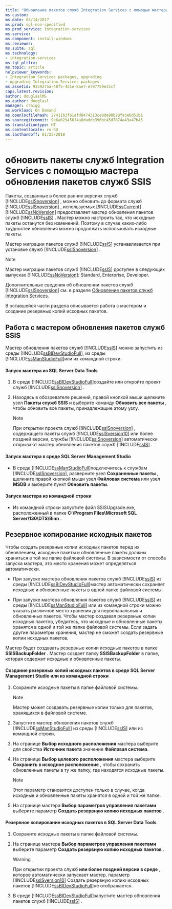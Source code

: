 ```yaml
---
title: "Обновление пакетов служб Integration Services с помощью мастера обновления пакетов служб SSIS | Документы Майкрософт"
ms.custom: 
ms.date: 03/14/2017
ms.prod: sql-non-specified
ms.prod_service: integration-services
ms.service: 
ms.component: install-windows
ms.reviewer: 
ms.suite: sql
ms.technology:
- integration-services
ms.tgt_pltfrm: 
ms.topic: article
helpviewer_keywords:
- Integration Services packages, upgrading
- upgrading Integration Services packages
ms.assetid: 9359275a-48f5-4d1e-8ae7-e797759e3ccf
caps.latest.revision: 
author: douglaslMS
ms.author: douglasl
manager: craigg
ms.workload: On Demand
ms.openlocfilehash: 27411b3f61efd0474313ce8de98b28fa3ebd51b1
ms.sourcegitcommit: 9e6a029456f4a8daddb396bc45d7874a43a47b45
ms.translationtype: HT
ms.contentlocale: ru-RU
ms.lasthandoff: 01/25/2018
---
```

# <a name="upgrade-integration-services-packages-using-the-ssis-package-upgrade-wizard"></a>обновить пакеты служб Integration Services с помощью мастера обновления пакетов служб SSIS
  Пакеты, созданные в более ранних версиях служб [!INCLUDE[ssISnoversion](../../includes/ssisnoversion-md.md)] , можно обновить до формата служб [!INCLUDE[ssISnoversion](../../includes/ssisnoversion-md.md)] , используемых [!INCLUDE[ssCurrent](../../includes/sscurrent-md.md)] . [!INCLUDE[ssNoVersion](../../includes/ssnoversion-md.md)] предоставляет мастер обновления пакетов служб [!INCLUDE[ssIS](../../includes/ssis-md.md)] . Мастер можно настроить так, что исходные пакеты останутся без изменений. Поэтому в случае каких-либо трудностей обновления можно продолжать использовать исходные пакеты.  
  
 Мастер миграции пакетов служб [!INCLUDE[ssIS](../../includes/ssis-md.md)] устанавливается при установке служб [!INCLUDE[ssISnoversion](../../includes/ssisnoversion-md.md)] .  
  
> [!NOTE]  
>  Мастер миграции пакетов служб [!INCLUDE[ssIS](../../includes/ssis-md.md)] доступен в следующих выпусках [!INCLUDE[ssNoVersion](../../includes/ssnoversion-md.md)]: Standard, Enterprise, Developer.  
  
 Дополнительные сведения об обновлении пакетов служб [!INCLUDE[ssISnoversion](../../includes/ssisnoversion-md.md)] см. в разделе [Обновление пакетов служб Integration Services](../../integration-services/install-windows/upgrade-integration-services-packages.md).  
  
 В оставшейся части раздела описывается работа с мастером и создание резервных копий исходных пакетов.  
  
## <a name="running-the-ssis-package-upgrade-wizard"></a>Работа с мастером обновления пакетов служб SSIS  
 Мастер обновления пакетов служб [!INCLUDE[ssIS](../../includes/ssis-md.md)] можно запустить из среды [!INCLUDE[ssBIDevStudioFull](../../includes/ssbidevstudiofull-md.md)], из среды [!INCLUDE[ssManStudioFull](../../includes/ssmanstudiofull-md.md)]или из командной строки.  
  
#### <a name="to-run-the-wizard-from-sql-server-data-tools"></a>Запуск мастера из SQL Server Data Tools  
  
1.  В среде [!INCLUDE[ssBIDevStudioFull](../../includes/ssbidevstudiofull-md.md)]создайте или откройте проект служб [!INCLUDE[ssISnoversion](../../includes/ssisnoversion-md.md)] .  
  
2.  Находясь в обозревателе решений, правой кнопкой мыши щелкните узел **Пакеты служб SSIS** и выберите команду **Обновить все пакеты** , чтобы обновить все пакеты, принадлежащие этому узлу.  
  
    > [!NOTE]  
    >  При открытии проекта служб [!INCLUDE[ssISnoversion](../../includes/ssisnoversion-md.md)] , содержащего пакеты служб [!INCLUDE[ssISversion10](../../includes/ssisversion10-md.md)] или более поздней версии, службы [!INCLUDE[ssISnoversion](../../includes/ssisnoversion-md.md)] автоматически открывают мастер обновления пакетов служб [!INCLUDE[ssIS](../../includes/ssis-md.md)] .  
  
#### <a name="to-run-the-wizard-from-sql-server-management-studio"></a>Запуск мастера в среде SQL Server Management Studio  
  
-   В среде [!INCLUDE[ssManStudioFull](../../includes/ssmanstudiofull-md.md)]подключитесь к службам [!INCLUDE[ssISnoversion](../../includes/ssisnoversion-md.md)], разверните узел **Сохраненные пакеты** , щелкните правой кнопкой мыши узел **Файловая система** или узел **MSDB** и выберите пункт **Обновить пакеты**.  
  
#### <a name="to-run-the-wizard-at-the-command-prompt"></a>Запуск мастера из командной строки  
  
-   Из командной строки запустите файл SSISUpgrade.exe, расположенный в папке **C:\Program Files\Microsoft SQL Server\130\DTS\Binn** .  
  
## <a name="backing-up-the-original-packages"></a>Резервное копирование исходных пакетов  
 Чтобы создать резервные копии исходных пакетов перед их обновлением, исходные пакеты и обновленные пакеты должны храниться в той же папке файловой системы. В зависимости от способа запуска мастера, это место хранения может определяться автоматически.  
  
-   При запуске мастера обновления пакетов служб [!INCLUDE[ssIS](../../includes/ssis-md.md)] из среды [!INCLUDE[ssBIDevStudioFull](../../includes/ssbidevstudiofull-md.md)]мастер автоматически сохраняет исходные и обновленные пакеты в одной папке файловой системы.  
  
-   При запуске мастера обновления пакетов служб [!INCLUDE[ssIS](../../includes/ssis-md.md)] из среды [!INCLUDE[ssManStudioFull](../../includes/ssmanstudiofull-md.md)] или из командной строки можно указать различное место хранения для первоначальных и обновленных пакетов. Чтобы мастер создавал резервные копии исходных пакетов, убедитесь, что исходные и обновленные пакеты хранятся в одной и той же папке файловой системы. Если задать другие параметры хранения, мастер не сможет создать резервные копии исходных пакетов.  
  
 Мастер будет создавать резервные копии исходных пакетов в папке **SSISBackupFolder** . Мастер создает папку **SSISBackupFolder** в папке, которая содержит исходные и обновленные пакеты.  
  
#### <a name="to-back-up-the-original-packages-in-sql-server-management-studio-or-at-the-command-prompt"></a>Создание резервных копий исходных пакетов в среде SQL Server Management Studio или из командной строки  
  
1.  Сохраните исходные пакеты в папке файловой системы.  
  
    > [!NOTE]  
    >  Мастер может создавать резервные копии только для пакетов, хранящихся в файловой системе.  
  
2.  Запустите мастер обновления пакетов служб [!INCLUDE[ssManStudioFull](../../includes/ssmanstudiofull-md.md)] из среды [!INCLUDE[ssIS](../../includes/ssis-md.md)] или из командной строки.  
  
3.  На странице **Выбор исходного расположения** мастера выберите для свойства **Источник пакета** значение **Файловая система**.  
  
4.  На странице **Выбор целевого расположения** мастера выберите **Сохранить в исходное расположение** , чтобы сохранить обновленные пакеты в ту же папку, где находятся исходные пакеты.  
  
    > [!NOTE]  
    >  Этот параметр становится доступен только в случае, когда исходные и обновленные пакеты хранятся в одной и той же папке.  
  
5.  На странице мастера **Выбор параметров управления пакетами** выберите параметр **Создать резервную копию исходных пакетов** .  
  
#### <a name="to-back-up-the-original-packages-in-sql-server-data-tools"></a>Резервное копирование исходных пакетов в SQL Server Data Tools  
  
1.  Сохраните исходные пакеты в папке файловой системы.  
  
2.  На странице мастера **Выбор параметров управления пакетами** выберите параметр **Создать резервную копию исходных пакетов** .  
  
    > [!WARNING]  
    >  При открытии проекта служб **или более поздней версии в среде** , которое автоматически запускает мастер, параметр [!INCLUDE[ssISversion10](../../includes/ssisversion10-md.md)] Создать резервную копию исходных пакетов [!INCLUDE[ssBIDevStudioFull](../../includes/ssbidevstudiofull-md.md)]не отображается.  
  
3.  В среде [!INCLUDE[ssBIDevStudioFull](../../includes/ssbidevstudiofull-md.md)]запустите мастер обновления пакетов служб [!INCLUDE[ssIS](../../includes/ssis-md.md)] .  
  
  
